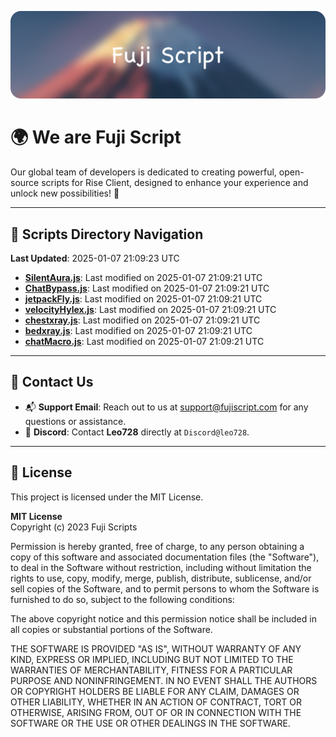 ![Banner](.github/b.webp)

# 🌍 **We are Fuji Script**

Our global team of developers is dedicated to creating powerful, open-source scripts for Rise Client, designed to enhance your experience and unlock new possibilities! 🌟

---
<!-- SCRIPTS_NAVIGATION_START -->
## 📂 **Scripts Directory Navigation**

**Last Updated**: 2025-01-07 21:09:23 UTC

- **[SilentAura.js](scripts/SilentAura.js)**: Last modified on 2025-01-07 21:09:21 UTC
- **[ChatBypass.js](scripts/ChatBypass.js)**: Last modified on 2025-01-07 21:09:21 UTC
- **[jetpackFly.js](scripts/jetpackFly.js)**: Last modified on 2025-01-07 21:09:21 UTC
- **[velocityHylex.js](scripts/velocityHylex.js)**: Last modified on 2025-01-07 21:09:21 UTC
- **[chestxray.js](scripts/chestxray.js)**: Last modified on 2025-01-07 21:09:21 UTC
- **[bedxray.js](scripts/bedxray.js)**: Last modified on 2025-01-07 21:09:21 UTC
- **[chatMacro.js](scripts/chatMacro.js)**: Last modified on 2025-01-07 21:09:21 UTC

<!-- SCRIPTS_NAVIGATION_END -->

---

## 💬 **Contact Us**  
- 📬 **Support Email**: Reach out to us at [support@fujiscript.com](mailto:support@fujiscript.com) for any questions or assistance.  
- 💬 **Discord**: Contact **Leo728** directly at `Discord@leo728`.

---

## 📜 **License**

This project is licensed under the MIT License.  

**MIT License**  
Copyright (c) 2023 Fuji Scripts  

Permission is hereby granted, free of charge, to any person obtaining a copy of this software and associated documentation files (the "Software"), to deal in the Software without restriction, including without limitation the rights to use, copy, modify, merge, publish, distribute, sublicense, and/or sell copies of the Software, and to permit persons to whom the Software is furnished to do so, subject to the following conditions:  

The above copyright notice and this permission notice shall be included in all copies or substantial portions of the Software.  

THE SOFTWARE IS PROVIDED "AS IS", WITHOUT WARRANTY OF ANY KIND, EXPRESS OR IMPLIED, INCLUDING BUT NOT LIMITED TO THE WARRANTIES OF MERCHANTABILITY, FITNESS FOR A PARTICULAR PURPOSE AND NONINFRINGEMENT. IN NO EVENT SHALL THE AUTHORS OR COPYRIGHT HOLDERS BE LIABLE FOR ANY CLAIM, DAMAGES OR OTHER LIABILITY, WHETHER IN AN ACTION OF CONTRACT, TORT OR OTHERWISE, ARISING FROM, OUT OF OR IN CONNECTION WITH THE SOFTWARE OR THE USE OR OTHER DEALINGS IN THE SOFTWARE.  
